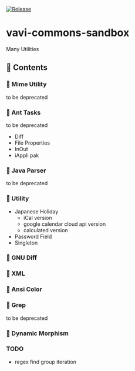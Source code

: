 [![Release](https://jitpack.io/v/umjammer/vavi-commons-sandbox.svg)](https://jitpack.io/#umjammer/vavi-commons-sandbox)

# vavi-commons-sandbox

Many Utilities

## 🧰 Contents

### 🔧 Mime Utility

to be deprecated

### 🔧 Ant Tasks

to be deprecated

 * Diff
 * File Properties
 * InOut
 * iAppli pak

### 🔧 Java Parser

to be deprecated

### 🔧 Utility

 * Japanese Holiday
   * iCal version
   * google calendar cloud api version
   * calculated version
 * Password Field
 * Singleton

### 🔧 GNU Diff

### 🔧 XML

### 🔧 Ansi Color

### 🔧 Grep

to be deprecated

### 🔧 Dynamic Morphism

### TODO

 * regex find group iteration
